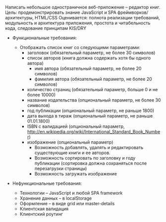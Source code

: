 Написать небольшое одностраничное веб-приложение – редактор книг.
Цель: продемонстрировать знание JavaScript и SPA фреймворков/архитектуры, HTML/CSS
Оценивается: полнота реализации требований, модульность и архитектура приложения, простота и читабельность кода, следование принципам KIS/DRY
- Функциональные требования:
  - Отображать список книг со следующими параметрами:
    - заголовок (обязательный параметр, не более 30 символов)
    - список авторов (книга должна содержать хотя бы одного автора)
      - имя автора (обязательный параметр, не более 20 символов)
      - фамилия автора (обязательный параметр, не более 20 символов)
    - количество страниц (обязательный параметр, больше 0 и не более 10000)
    - название издательства (опциональный параметр, не более 30 символов)
    - год публикации (опциональный параметр, не раньше 1800)
    - дата выхода в тираж (опциональный параметр, не раньше 01.01.1800)
    - ISBN с валидацией (опциональный параметр, http://en.wikipedia.org/wiki/International_Standard_Book_Number)
    - изображение (опциональный параметр)
        - Возможность добавлять, удалять и редактировать существующие книги и ее авторов.
        - Возможность сортировать по заголовку и году публикации (сортировка должна сохраняться после перезагрузки страницы)
        - Возможность загружать изображение

- Нефункциональные требования:
    - Технологии – JavaScript и любой SPA framework
    - Хранение данных – в localStorage
    - Оформление – в виде grid или master-details
    - Клиентская валидация
    - Клиентский роутинг

